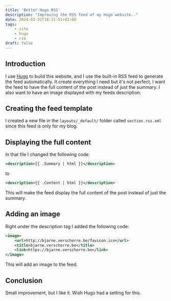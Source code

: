 ```yaml
---
title: 'Better Hugo RSS'
description: "Improving the RSS feed of my Hugo website.."
date: 2024-03-31T16:11:51+02:00
tags: 
    - site
    - hugo
    - rss
draft: false
---
```


## Introduction
I use [Hugo](https://gohugo.io/) to build this website, and I use the built-in RSS feed to generate the feed automatically. It create everything I need but it's not perfect, I want the feed to have the full content of the post instead of just the summary. I also want to have an image displayed with my feeds description.

## Creating the feed template
I created a new file in the `layouts/_default/` folder called `section.rss.xml` since this feed is only for my blog.

## Displaying the full content
In that file I changed the following code:
```xml
<description>{{ .Summary | html }}</description>
```

to

```xml
<description>{{ .Content | html }}</description>
```
This will make the feed display the full content of the post instead of just the summary.

## Adding an image
Right under the description tag I added the following code:
```xml
<image>
    <url>http://bjarne.verschorre.be/favicon.ico</url>
    <title>bjarne.verschorre.be</title>
    <link>https://bjarne.verschorre.be</link>
</image>
```
This will add an image to the feed.

## Conclusion
Small improvement, but I like it. Wish Hugo had a setting for this.
